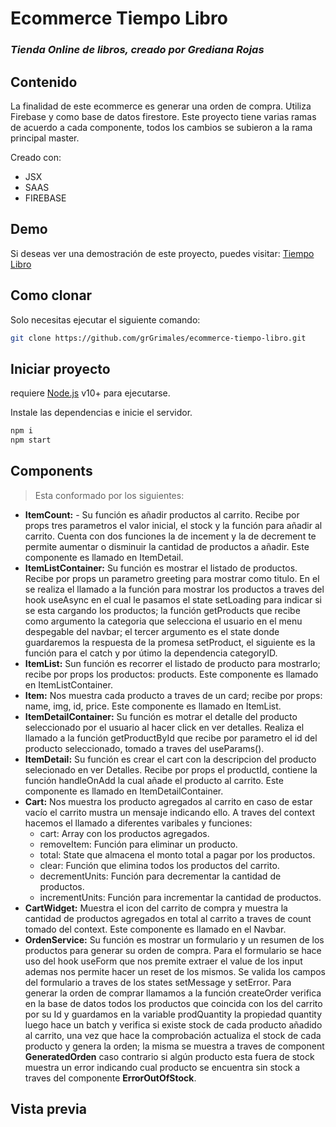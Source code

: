 # Ecommerce Tiempo Libro

### _Tienda Online de libros, creado por Grediana Rojas_

## Contenido

La finalidad de este ecommerce es generar una orden de compra. Utiliza Firebase y como base de datos firestore. Este proyecto tiene varias ramas de acuerdo a cada componente, todos los cambios se subieron a la rama principal master.

Creado con:

- JSX
- SAAS
- FIREBASE

## Demo

Si deseas ver una demostración de este proyecto, puedes visitar: [Tiempo Libro](https://grgrimales.github.io/ecommerce-tiempo-libro/)

## Como clonar

Solo necesitas ejecutar el siguiente comando:

```sh
git clone https://github.com/grGrimales/ecommerce-tiempo-libro.git
```

## Iniciar proyecto

requiere [Node.js](https://nodejs.org/) v10+ para ejecutarse.

Instale las dependencias e inicie el servidor.

```sh
npm i
npm start
```

## Components

> Esta conformado por los siguientes:

- **ItemCount:** - Su función es añadir productos al carrito. Recibe por props tres parametros el valor inicial, el stock y la función para añadir al carrito. Cuenta con dos funciones la de incement y la de decrement te permite aumentar o disminuir la cantidad de productos a añadir. Este componente es llamado en ItemDetail.
- **ItemListContainer:** Su función es mostrar el listado de productos. Recibe por props un parametro greeting para mostrar como titulo. En el se realiza el llamado a la función para mostrar los productos a traves del hook useAsync en el cual le pasamos el state setLoading para indicar si se esta cargando los productos; la función getProducts que recibe como argumento la categoria que selecciona el usuario en el menu despegable del navbar; el tercer argumento es el state donde guardaremos la respuesta de la promesa setProduct, el siguiente es la función para el catch y por útimo la dependencia categoryID.
- **ItemList:** Sun función es recorrer el listado de producto para mostrarlo; recibe por props los productos: products. Este componente es llamado en ItemListContainer.
- **Item:** Nos muestra cada producto a traves de un card; recibe por props: name, img, id, price. Este componente es llamado en ItemList.
- **ItemDetailContainer:** Su función es motrar el detalle del producto seleccionado por el usuario al hacer click en ver detalles. Realiza el llamado a la función getProductById que recibe por parametro el id del producto seleccionado, tomado a traves del useParams().
- **ItemDetail:** Su función es crear el cart con la descripcion del producto selecionado en ver Detalles. Recibe por props el productId, contiene la función handleOnAdd la cual añade el producto al carrito. Este componente es llamado en ItemDetailContainer.
- **Cart:** Nos muestra los producto agregados al carrito en caso de estar vacío el carrito mustra un mensaje indicando ello. A traves del context hacemos el llamado a diferentes varibales y funciones:
  - cart: Array con los productos agregados.
  - removeItem: Función para eliminar un producto.
  - total: State que almacena el monto total a pagar por los productos.
  - clear: Función que elimina todos los productos del carrito.
  - decrementUnits: Función para decrementar la cantidad de productos.
  - incrementUnits: Función para incrementar la cantidad de productos.
- **CartWidget:** Muestra el icon del carrito de compra y muestra la cantidad de productos agregados en total al carrito a traves de count tomado del context. Este componente es llamado en el Navbar.
- **OrdenService:** Su función es mostrar un formulario y un resumen de los productos para generar su orden de compra. Para el formulario se hace uso del hook useForm que nos premite extraer el value de los input ademas nos permite hacer un reset de los mismos. Se valida los campos del formulario a traves de los states setMessage y setError. Para generar la orden de comprar llamamos a la función createOrder verifica en la base de datos todos los productos que coincida con los del carrito por su Id y guardamos en la variable prodQuantity la propiedad quantity luego hace un batch y verifica si existe stock de cada producto añadido al carrito, una vez que hace la comprobación actualiza el stock de cada producto y genera la orden; la misma se muestra a traves de component **GeneratedOrden** caso contrario si algún producto esta fuera de stock muestra un error indicando cual producto se encuentra sin stock a traves del componente **ErrorOutOfStock**.

## Vista previa
